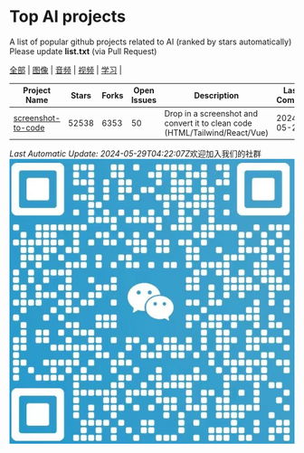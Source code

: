 # Top AI projects
A list of popular github projects related to AI (ranked by stars automatically)
Please update **list.txt** (via Pull Request)

<a href="./README.md">全部</a> |   <a href="./READMEpicture.md">图像</a> |   <a href="./READMEaudio.md">音频</a> | <a href="./READMEvideo.md">视频</a> | <a href="./READMElearn.md">学习</a> | 

| Project Name | Stars | Forks | Open Issues | Description | Last Commit |
| ------------ | ----- | ----- | ----------- | ----------- | ----------- |
| [screenshot-to-code](https://github.com/abi/screenshot-to-code) | 52538 | 6353 | 50 | Drop in a screenshot and convert it to clean code (HTML/Tailwind/React/Vue) | 2024-05-23 |

*Last Automatic Update: 2024-05-29T04:22:07Z*欢迎加入我们的社群 ![](https://raw.githubusercontent.com/mouuii/picture/master/weichat.jpg) 